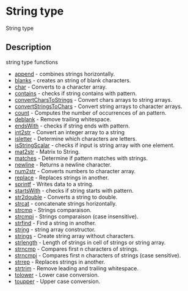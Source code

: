 # String type

String type

## Description

string type functions

- [append](append.md) - combines strings horizontally.
- [blanks](blanks.md) - creates an string of blank characters.
- [char](char.md) - Converts to a character array.
- [contains](contains.md) - checks if string contains with pattern.
- [convertCharsToStrings](convertCharsToStrings.md) - Convert chars arrays to string arrays.
- [convertStringsToChars](convertStringsToChars.md) - Convert string arrays to character arrays.
- [count](count.md) - Computes the number of occurrences of an pattern.
- [deblank](deblank.md) - Remove trailing whitespace.
- [endsWith](endsWith.md) - checks if string ends with pattern.
- [int2str](int2str.md) - Convert an integer array to a string
- [isletter](isletter.md) - Determine which characters are letters.
- [isStringScalar](isStringScalar.md) - checks if input is string array with one element.
- [mat2str](mat2str.md) - Matrix to String.
- [matches](matches.md) - Determine if pattern matches with strings.
- [newline](newline.md) - Returns a newline character.
- [num2str](num2str.md) - Converts numbers to character array.
- [replace](replace.md) - Replaces strings in another.
- [sprintf](sprintf.md) - Writes data to a string.
- [startsWith](startsWith.md) - checks if string starts with pattern.
- [str2double](str2double.md) - Converts a string to double.
- [strcat](strcat.md) - concatenate strings horizontally.
- [strcmp](strcmp.md) - Strings comparaison.
- [strcmpi](strcmpi.md) - Strings comparaison (case insensitive).
- [strfind](strfind.md) - Find a string in another.
- [string](string.md) - string array constructor.
- [strings](strings.md) - Create string array without characters.
- [strlength](strlength.md) - Length of strings in cell of strings or string array.
- [strncmp](strncmp.md) - Compares first n characters of strings.
- [strncmpi](strncmpi.md) - Compares first n characters of strings (case sensitive).
- [strrep](strrep.md) - Replaces strings in another.
- [strtrim](strtrim.md) - Remove leading and trailing whitespace.
- [tolower](tolower.md) - Lower case conversion.
- [toupper](toupper.md) - Upper case conversion.
